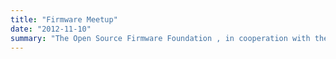 ```yaml
---
title: "Firmware Meetup"
date: "2012-11-10"
summary: "The Open Source Firmware Foundation , in cooperation with the Open Compute Project, will organize a one-day Mini Summit about Open-Source Firmware."
---
```

